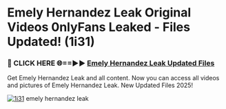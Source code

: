 # Emely Hernandez Leak Original Videos 0nlyFans Leaked - Files Updated! (1i31)

<h3>🔴 CLICK HERE 🌐==►► <a href="https://tinyurl.com/x26r9saj" rel="nofollow">Emely Hernandez Leak Updated Files</a></h3>

Get Emely Hernandez Leak and all content. Now you can access all videos and pictures of Emely Hernandez Leak. New Updated Files 2025!

[![1i31](https://i.imgur.com/LkgZPqh.gif)](https://tinyurl.com/x26r9saj)
emely hernandez leak